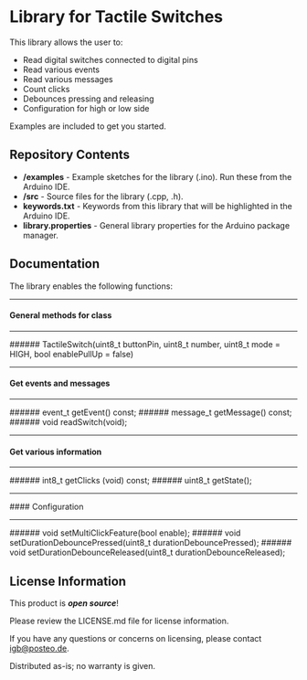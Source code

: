 Library for Tactile Switches
================================================

This library allows the user to:
* Read digital switches connected to digital pins
* Read various events
* Read various messages
* Count clicks
* Debounces pressing and releasing
* Configuration for high or low side

Examples are included to get you started.

Repository Contents
-------------------

* **/examples** - Example sketches for the library (.ino). Run these from the Arduino IDE. 
* **/src** - Source files for the library (.cpp, .h).
* **keywords.txt** - Keywords from this library that will be highlighted in the Arduino IDE. 
* **library.properties** - General library properties for the Arduino package manager. 

Documentation
--------------
The library enables the following functions:
<hr>

#### General methods for class
<hr>
###### TactileSwitch(uint8_t buttonPin, uint8_t number, uint8_t mode = HIGH, bool enablePullUp = false)
<hr>

#### Get events and messages
<hr>
###### event_t getEvent() const;
###### message_t getMessage() const;
###### void readSwitch(void);
<hr>

#### Get various information
<hr>
###### int8_t getClicks (void) const;
###### uint8_t getState();

<hr>
#### Configuration
<hr>
###### void setMultiClickFeature(bool enable);
###### void setDurationDebouncePressed(uint8_t durationDebouncePressed);
###### void setDurationDebounceReleased(uint8_t durationDebounceReleased);

License Information
-------------------

This product is _**open source**_! 

Please review the LICENSE.md file for license information. 

If you have any questions or concerns on licensing, please contact igb@posteo.de.

Distributed as-is; no warranty is given.

